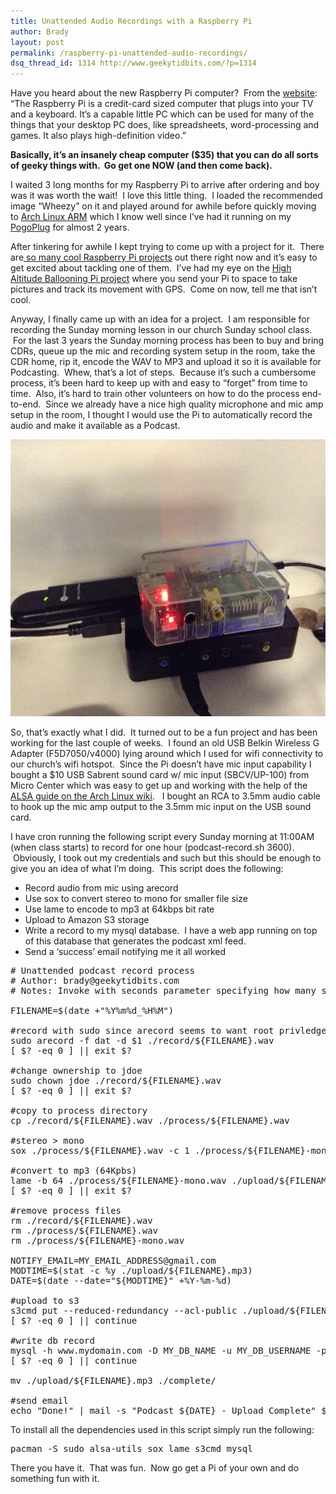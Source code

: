```yaml
---
title: Unattended Audio Recordings with a Raspberry Pi
author: Brady
layout: post
permalink: /raspberry-pi-unattended-audio-recordings/
dsq_thread_id: 1314 http://www.geekytidbits.com/?p=1314
---
```

Have you heard about the new Raspberry Pi computer?  From the <a href="http://www.raspberrypi.org/" target="_blank">website</a>: &#8220;The Raspberry Pi is a credit-card sized computer that plugs into your TV and a keyboard. It’s a capable little PC which can be used for many of the things that your desktop PC does, like spreadsheets, word-processing and games. It also plays high-definition video.&#8221;

**Basically, it&#8217;s an insanely cheap computer ($35) that you can do all sorts of geeky things with.  Go get one NOW (and then come back).**

I waited 3 long months for my Raspberry Pi to arrive after ordering and boy was it was worth the wait!  I love this little thing.  I loaded the recommended image &#8220;Wheezy&#8221; on it and played around for awhile before quickly moving to <a href="http://archlinuxarm.org/platforms/armv6/raspberry-pi" target="_blank">Arch Linux ARM</a> which I know well since I&#8217;ve had it running on my <a href="/my-pogoplug-geek-toy/" target="_blank">PogoPlug</a> for almost 2 years.

After tinkering for awhile I kept trying to come up with a project for it.  There are<a href="http://pingbin.com/2012/12/30-cool-ideas-raspberry-pi-project/" target="_blank"> so many cool Raspberry Pi projects</a> out there right now and it&#8217;s easy to get excited about tackling one of them.  I&#8217;ve had my eye on the <a href="http://www.daveakerman.com/?p=592" target="_blank">High Altitude Ballooning Pi project</a> where you send your Pi to space to take pictures and track its movement with GPS.  Come on now, tell me that isn&#8217;t cool.

Anyway, I finally came up with an idea for a project.  I am responsible for recording the Sunday morning lesson in our church Sunday school class.  For the last 3 years the Sunday morning process has been to buy and bring CDRs, queue up the mic and recording system setup in the room, take the CDR home, rip it, encode the WAV to MP3 and upload it so it is available for Podcasting.  Whew, that&#8217;s a lot of steps.  Because it&#8217;s such a cumbersome process, it&#8217;s been hard to keep up with and easy to &#8220;forget&#8221; from time to time.  Also, it&#8217;s hard to train other volunteers on how to do the process end-to-end.  Since we already have a nice high quality microphone and mic amp setup in the room, I thought I would use the Pi to automatically record the audio and make it available as a Podcast.

[<img class="wp-image-1359" alt="IMG_0037" src="/media/IMG_0037.jpg" width="592" height="443" />][1]

So, that&#8217;s exactly what I did.  It turned out to be a fun project and has been working for the last couple of weeks.  I found an old USB Belkin Wireless G Adapter (F5D7050/v4000) lying around which I used for wifi connectivity to our church&#8217;s wifi hotspot.  Since the Pi doesn&#8217;t have mic input capability I bought a $10 USB Sabrent sound card w/ mic input (SBCV/UP-100) from Micro Center which was easy to get up and working with the help of the <a href="https://wiki.archlinux.org/index.php/Advanced_Linux_Sound_Architecture" target="_blank">ALSA guide on the Arch Linux wiki</a>.   I bought an RCA to 3.5mm audio cable to hook up the mic amp output to the 3.5mm mic input on the USB sound card.

I have cron running the following script every Sunday morning at 11:00AM (when class starts) to record for one hour (podcast-record.sh 3600).  Obviously, I took out my credentials and such but this should be enough to give you an idea of what I&#8217;m doing.  This script does the following:

  * Record audio from mic using arecord
  * Use sox to convert stereo to mono for smaller file size
  * Use lame to encode to mp3 at 64kbps bit rate
  * Upload to Amazon S3 storage
  * Write a record to my mysql database.  I have a web app running on top of this database that generates the podcast xml feed.
  * Send a &#8216;success&#8217; email notifying me it all worked

<pre class="brush: bash;"># Unattended podcast record process
# Author: brady@geekytidbits.com
# Notes: Invoke with seconds parameter specifying how many seconds to record, ex. 'podcast-record.sh 10'

FILENAME=$(date +"%Y%m%d_%H%M")

#record with sudo since arecord seems to want root privledges
sudo arecord -f dat -d $1 ./record/${FILENAME}.wav
[ $? -eq 0 ] || exit $?

#change ownership to jdoe
sudo chown jdoe ./record/${FILENAME}.wav
[ $? -eq 0 ] || exit $?

#copy to process directory
cp ./record/${FILENAME}.wav ./process/${FILENAME}.wav

#stereo &gt; mono
sox ./process/${FILENAME}.wav -c 1 ./process/${FILENAME}-mono.wav

#convert to mp3 (64Kpbs)
lame -b 64 ./process/${FILENAME}-mono.wav ./upload/${FILENAME}.mp3
[ $? -eq 0 ] || exit $?

#remove process files
rm ./record/${FILENAME}.wav
rm ./process/${FILENAME}.wav
rm ./process/${FILENAME}-mono.wav

NOTIFY_EMAIL=MY_EMAIL_ADDRESS@gmail.com
MODTIME=$(stat -c %y ./upload/${FILENAME}.mp3)
DATE=$(date --date="${MODTIME}" +%Y-%m-%d)

#upload to s3
s3cmd put --reduced-redundancy --acl-public ./upload/${FILENAME}.mp3 s3://MY_S3_BUCKET/${FILENAME}.mp3
[ $? -eq 0 ] || continue

#write db record
mysql -h www.mydomain.com -D MY_DB_NAME -u MY_DB_USERNAME -pMY_DB_PASSWORD --execute "INSERT INTO Lesson (Date, Title, Speaker, Audio_File_Name) VALUES ('${DATE}', 'TBD', 'TBD', '${FILENAME}.mp3')"
[ $? -eq 0 ] || continue

mv ./upload/${FILENAME}.mp3 ./complete/

#send email
echo "Done!" | mail -s "Podcast ${DATE} - Upload Complete" $NOTIFY_EMAIL</pre>

To install all the dependencies used in this script simply run the following:

<pre class="brush:bash;">pacman -S sudo alsa-utils sox lame s3cmd mysql</pre>

There you have it.  That was fun.  Now go get a Pi of your own and do something fun with it.

 [1]: /wp-content/uploads/IMG_0037.jpg
